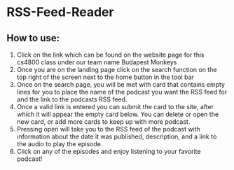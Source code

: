 # RSS-Feed-Reader
## How to use:
1. Click on the link which can be found on the website page for this cs4800 class under our team name Budapest Monkeys
2. Once you are on the landing page click on the search function on the top right of the screen next to the home button in the tool bar
3. Once on the search page, you will be met with card that contains empty lines for you to place the name of the podcast you want the RSS feed for and the link to the podcasts RSS feed. 
4. Once a valid link is entered you can submit the card to the site, after which it will appear the empty card below. You can delete or open the new card, or add more cards to keep up with more podcast.
5. Pressing open will take you to the RSS feed of the podcast with information about the date it was published, description, and a link to the audio to play the episode.
6. Click on any of the episodes and enjoy listening to your favorite podcast!

